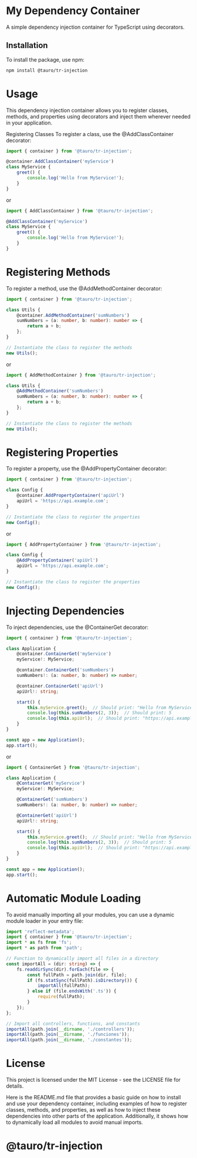# My Dependency Container

A simple dependency injection container for TypeScript using decorators.

## Installation

To install the package, use npm:

```bash
npm install @tauro/tr-injection
```

# Usage

This dependency injection container allows you to register classes, methods, and properties using decorators and inject them wherever needed in your application.

Registering Classes
To register a class, use the @AddClassContainer decorator:

```Typescript
import { container } from '@tauro/tr-injection';

@container.AddClassContainer('myService')
class MyService {
    greet() {
        console.log('Hello from MyService!');
    }
}
```

or

```Typescript
import { AddClassContainer } from '@tauro/tr-injection';

@AddClassContainer('myService')
class MyService {
    greet() {
        console.log('Hello from MyService!');
    }
}
```

# Registering Methods

To register a method, use the @AddMethodContainer decorator:

```Typescript
import { container } from '@tauro/tr-injection';

class Utils {
    @container.AddMethodContainer('sumNumbers')
    sumNumbers = (a: number, b: number): number => {
        return a + b;
    };
}

// Instantiate the class to register the methods
new Utils();
```

or 

```Typescript
import { AddMethodContainer } from '@tauro/tr-injection';

class Utils {
    @AddMethodContainer('sumNumbers')
    sumNumbers = (a: number, b: number): number => {
        return a + b;
    };
}

// Instantiate the class to register the methods
new Utils();
```

# Registering Properties

To register a property, use the @AddPropertyContainer decorator:

```Typescript
import { container } from '@tauro/tr-injection';

class Config {
    @container.AddPropertyContainer('apiUrl')
    apiUrl = 'https://api.example.com';
}

// Instantiate the class to register the properties
new Config();
```

or

```Typescript
import { AddPropertyContainer } from '@tauro/tr-injection';

class Config {
    @AddPropertyContainer('apiUrl')
    apiUrl = 'https://api.example.com';
}

// Instantiate the class to register the properties
new Config();
```

# Injecting Dependencies

To inject dependencies, use the @ContainerGet decorator:

```Typescript
import { container } from '@tauro/tr-injection';

class Application {
    @container.ContainerGet('myService')
    myService!: MyService;

    @container.ContainerGet('sumNumbers')
    sumNumbers!: (a: number, b: number) => number;

    @container.ContainerGet('apiUrl')
    apiUrl!: string;

    start() {
        this.myService.greet();  // Should print: "Hello from MyService!"
        console.log(this.sumNumbers(2, 3));  // Should print: 5
        console.log(this.apiUrl);  // Should print: "https://api.example.com"
    }
}

const app = new Application();
app.start();
```

or


```Typescript
import { ContainerGet } from '@tauro/tr-injection';

class Application {
    @ContainerGet('myService')
    myService!: MyService;

    @ContainerGet('sumNumbers')
    sumNumbers!: (a: number, b: number) => number;

    @ContainerGet('apiUrl')
    apiUrl!: string;

    start() {
        this.myService.greet();  // Should print: "Hello from MyService!"
        console.log(this.sumNumbers(2, 3));  // Should print: 5
        console.log(this.apiUrl);  // Should print: "https://api.example.com"
    }
}

const app = new Application();
app.start();
```

# Automatic Module Loading

To avoid manually importing all your modules, you can use a dynamic module loader in your entry file:

```typescript
import 'reflect-metadata';
import { container } from '@tauro/tr-injection';
import * as fs from 'fs';
import * as path from 'path';

// Function to dynamically import all files in a directory
const importAll = (dir: string) => {
    fs.readdirSync(dir).forEach(file => {
        const fullPath = path.join(dir, file);
        if (fs.statSync(fullPath).isDirectory()) {
            importAll(fullPath);
        } else if (file.endsWith('.ts')) {
            require(fullPath);
        }
    });
};

// Import all controllers, functions, and constants
importAll(path.join(__dirname, './controllers'));
importAll(path.join(__dirname, './funciones'));
importAll(path.join(__dirname, './constantes'));
```

# License

This project is licensed under the MIT License - see the LICENSE file for details.

Here is the README.md file that provides a basic guide on how to install and use your dependency container, including examples of how to register classes, methods, and properties, as well as how to inject these dependencies into other parts of the application. Additionally, it shows how to dynamically load all modules to avoid manual imports.

# @tauro/tr-injection
